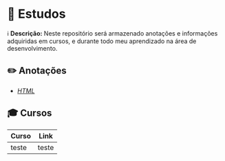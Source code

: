 # 📖 Estudos 

ℹ️ **Descrição:** Neste repositório será armazenado anotações e informações adquiridas em cursos, e durante todo meu aprendizado na área de desenvolvimento.

## ✏️ Anotações

- [*HTML*](https://github.com/LeiteEduardo/Estudos/blob/main/anotacoes/html.md)

## 🎓 Cursos

| **Curso** | **Link** |
|-----------|----------|
|teste      | teste    |